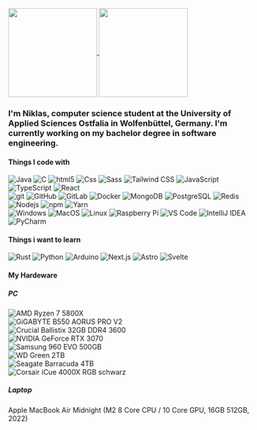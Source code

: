 <a href="https://github.com/anuraghazra/github-readme-stats">
    <img height=180 align="center" src="https://github-readme-stats.vercel.app/api?username=niklasfulle&theme=algolia&show_icons=true&count_private=true&custom_title=Niklas's%20Github%20Stats&cache_seconds=14400&hide=contribs" />
</a>
<a href="https://github.com/anuraghazra/github-readme-stats">
    <img height=180 align="center" src="https://github-readme-stats.vercel.app/api/top-langs/?username=niklasfulle&theme=algolia&layout=compact&langs_count=20&hide_progress=false&cache_seconds=14400" />
</a>
<h3>I'm Niklas, computer science student at the University of Applied Sciences Ostfalia in Wolfenbüttel, Germany. I'm currently working on my bachelor degree in software engineering.</h2>

<h4>Things I code with</h4>
<p>
    <img alt="Java" src="https://img.shields.io/badge/-Java-b07219?style=flat-square&logo=java&logoColor=white" />
    <img alt="C" src="https://img.shields.io/badge/-C-555555?style=flat-square&logo=c&logoColor=white" />
    <img alt="html5" src="https://img.shields.io/badge/-HTML5-E34F26?style=flat-square&logo=html5&logoColor=white" />
    <img alt="Css" src="https://img.shields.io/badge/-Css-563d7c?style=flat-square&logo=css3&logoColor=white" />
    <img alt="Sass" src="https://img.shields.io/badge/-Sass-CC6699?style=flat-square&logo=sass&logoColor=white" />
    <img alt="Tailwind CSS" src="https://img.shields.io/badge/-Tailwind%20CSS-38B2AC?style=flat-square&logo=tailwind-css&logoColor=white" />
    <img alt="JavaScript" src="https://img.shields.io/badge/-JavaScript-f1e05a?style=flat-square&logo=javascript&logoColor=black" />
    <img alt="TypeScript" src="https://img.shields.io/badge/-TypeScript-007ACC?style=flat-square&logo=typescript&logoColor=white" />
    <img alt="React" src="https://img.shields.io/badge/-React-45b8d8?style=flat-square&logo=react&logoColor=white" />
    <br>
    <img alt="git" src="https://img.shields.io/badge/-Git-F05032?style=flat-square&logo=git&logoColor=white" />
    <img alt="GitHub" src="https://img.shields.io/badge/-GitHub-181717?style=flat-square&logo=github&logoColor=white" />
    <img alt="GitLab" src="https://camo.githubusercontent.com/35b0a4cb52ffc87fc7c464f9f2527dec988b663d0ae86bf8d542ae5649bd2c9e/68747470733a2f2f696d672e736869656c64732e696f2f62616467652f2d4769744c61622d4643413132313f7374796c653d666c61742d737175617265266c6f676f3d6769746c6162" />
    <img alt="Docker" src="https://img.shields.io/badge/-Docker-46a2f1?style=flat-square&logo=docker&logoColor=white" />
    <img alt="MongoDB" src="https://img.shields.io/badge/-MongoDB-13aa52?style=flat-square&logo=mongodb&logoColor=white" />
    <img alt="PostgreSQL" src="https://img.shields.io/badge/-PostgreSQL-336791?style=flat-square&logo=postgresql&logoColor=white" />
    <img alt="Redis" src="https://img.shields.io/badge/-Redis-DC382D?style=flat-square&logo=redis&logoColor=white" />
    <img alt="Nodejs" src="https://img.shields.io/badge/-Nodejs-43853d?style=flat-square&logo=Node.js&logoColor=white" />
    <img alt="npm" src="https://img.shields.io/badge/-NPM-CB3837?style=flat-square&logo=npm&logoColor=white" />
    <img alt="Yarn" src="https://img.shields.io/badge/-Yarn-2C8EBB?style=flat-square&logo=yarn&logoColor=white" />
    <br>
    <img alt="Windows" src="https://img.shields.io/badge/-Windows-0078D6?style=flat-square&logo=windows&logoColor=white" />
    <img alt="MacOS" src="https://img.shields.io/badge/-MacOS-999999?style=flat-square&logo=apple&logoColor=white" />
    <img alt="Linux" src="https://img.shields.io/badge/-Linux-FCC624?style=flat-square&logo=linux&logoColor=black" />
    <img alt="Raspberry Pi" src="https://img.shields.io/badge/-Raspberry%20Pi-C51A4A?style=flat-square&logo=raspberry-pi&logoColor=white" />
    <img alt="VS Code" src="https://img.shields.io/badge/-VS%20Code-007ACC?style=flat-square&logo=visual-studio-code&logoColor=white" />
    <img alt="IntelliJ IDEA" src="https://img.shields.io/badge/-IntelliJ%20IDEA-000000?style=flat-square&logo=intellij-idea&logoColor=blue" />
    <img alt="PyCharm" src="https://img.shields.io/badge/-PyCharm-000000?style=flat-square&logo=pycharm&logoColor=green" />
    <br>
</p>

<h4>Things i want to learn</h4>
<p> 
    <img alt="Rust" src="https://img.shields.io/badge/-Rust-000000?style=flat-square&logo=rust&logoColor=white" />
    <img alt="Python" src="https://img.shields.io/badge/-Python-3776AB?style=flat-square&logo=python&logoColor=white" />
    <img alt="Arduino" src="https://img.shields.io/badge/-Arduino-00979D?style=flat-square&logo=arduino&logoColor=white" />
    <img alt="Next.js" src="https://img.shields.io/badge/-Next.js-000000?style=flat-square&logo=next.js&logoColor=white" />
    <img alt="Astro" src="https://img.shields.io/badge/-Astro-000000?style=flat-square&logo=astro&logoColor=white" />
    <img alt="Svelte" src="https://img.shields.io/badge/-Svelte-FF3E00?style=flat-square&logo=svelte&logoColor=white" />
</p>

<h4>My Hardeware</h4>
<h5>PC</h5>
<div>
    <img alt="AMD Ryzen 7 5800X" src="https://img.shields.io/badge/-AMD%20Ryzen%207%205800X-ED1C24?style=flat-square&logo=amd&logoColor=white" /><br>
    <img alt="GiGABYTE B550 AORUS PRO V2" src="https://img.shields.io/badge/-GiGABYTE%20B550%20AORUS%20PRO%20V2-00AEEF?style=flat-square&logo=gigabyte&logoColor=white" /><br>
    <img alt="Crucial Ballistix 32GB DDR4 3600" src="https://img.shields.io/badge/-Crucial%20Ballistix%2032GB%20DDR4%203600-00AEEF?style=flat-square&logo=crucial&logoColor=white" /><br>
    <img alt="NVIDIA GeForce RTX 3070" src="https://img.shields.io/badge/-NVIDIA%20GeForce%20RTX%203070-76B900?style=flat-square&logo=nvidia&logoColor=white" /><br>
    <img alt="Samsung 960 EVO 500GB" src="https://img.shields.io/badge/-Samsung%20960%20EVO%20500GB-00AEEF?style=flat-square&logo=samsung&logoColor=white" /><br>
    <img alt="WD Green 2TB" src="https://img.shields.io/badge/-WD%20Green%202TB-00AEEF?style=flat-square&logo=western-digital&logoColor=white" /><br>
    <img alt="Seagate Barracuda 4TB" src="https://img.shields.io/badge/-Seagate%20Barracuda%204TB-00AEEF?style=flat-square&logo=seagate&logoColor=white" /><br>
    <img alt="Corsair iCue 4000X RGB schwarz" src="https://img.shields.io/badge/-Corsair%20iCue%204000X%20RGB%20schwarz-00AEEF?style=flat-square&logo=corsair&logoColor=white&color=black" /><br>
</div>
<h5>Laptop</h5>
<div>
    Apple MacBook Air Midnight (M2 8 Core CPU / 10 Core GPU, 16GB 512GB, 2022)
</div>
<br>
